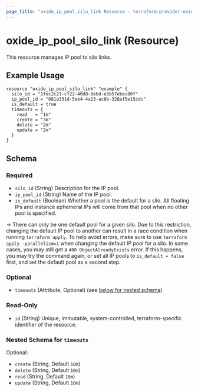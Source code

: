 ```yaml
---
page_title: "oxide_ip_pool_silo_link Resource - terraform-provider-oxide"
---
```


# oxide_ip_pool_silo_link (Resource)

This resource manages IP pool to silo links.

## Example Usage

```hcl
resource "oxide_ip_pool_silo_link" "example" {
  silo_id = "1fec2c21-cf22-40d8-9ebd-e5b57ebec80f"
  ip_pool_id = "081a331d-5ee4-4a23-ac8b-328af5e15cdc"
  is_default = true
  timeouts = {
    read   = "1m"
    create = "3m"
    delete = "2m"
    update = "2m"
  }
}
```

## Schema

### Required

- `silo_id` (String) Description for the IP pool.
- `ip_pool_id` (String) Name of the IP pool.
- `is_default` (Boolean) Whether a pool is the default for a silo. All floating IPs and instance ephemeral IPs will come from that pool when no other pool is specified. 

-> There can only be one default pool for a given silo. Due to this restriction, changing the default IP pool to another can result in a race condition when running `terraform apply`. To help avoid errors, make sure to use `terraform apply -parallelism=1` when changing the default IP pool for a silo. In some cases, you may still get a `400 ObjectAlreadyExists` error. If this happens, you may try the command again, or set all IP pools to `is_default = false` first, and set the default pool as a second step.

### Optional

- `timeouts` (Attribute, Optional) (see [below for nested schema](#nestedatt--timeouts))

### Read-Only

- `id` (String) Unique, immutable, system-controlled, terraform-specific identifier of the resource.

<a id="nestedatt--timeouts"></a>

### Nested Schema for `timeouts`

Optional:

- `create` (String, Default `10m`)
- `delete` (String, Default `10m`)
- `read` (String, Default `10m`)
- `update` (String, Default `10m`)


